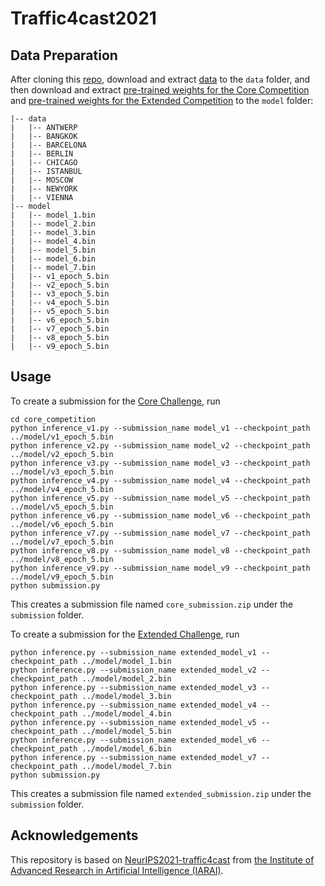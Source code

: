 # Traffic4cast2021

## Data Preparation

After cloning this [repo](git@github.com:YichaoLu/Traffic4cast2021.git), download and extract [data](https://www.iarai.ac.at/traffic4cast/forums/forum/competition/competition-2021/) to the `data` folder, and then download and extract [pre-trained weights for the Core Competition](https://drive.google.com/file/d/1l6ggSXhYZPm7wwspbAboombgE6Y0stLn/view?usp=sharing) and [pre-trained weights for the Extended Competition](https://drive.google.com/file/d/1cDZ4mjyhlgP6dODbbbr1S6IMNFsAfFY-/view?usp=sharing) to the `model` folder:

```
|-- data
|   |-- ANTWERP
|   |-- BANGKOK
|   |-- BARCELONA
|   |-- BERLIN
|   |-- CHICAGO
|   |-- ISTANBUL
|   |-- MOSCOW
|   |-- NEWYORK
|   |-- VIENNA
|-- model
|   |-- model_1.bin
|   |-- model_2.bin
|   |-- model_3.bin
|   |-- model_4.bin
|   |-- model_5.bin
|   |-- model_6.bin
|   |-- model_7.bin
|   |-- v1_epoch_5.bin
|   |-- v2_epoch_5.bin
|   |-- v3_epoch_5.bin
|   |-- v4_epoch_5.bin
|   |-- v5_epoch_5.bin
|   |-- v6_epoch_5.bin
|   |-- v7_epoch_5.bin
|   |-- v8_epoch_5.bin
|   |-- v9_epoch_5.bin
```

## Usage

To create a submission for the [Core Challenge](https://www.iarai.ac.at/traffic4cast/competitions/t4c-2021-core-temporal/?leaderboard), run

```
cd core_competition
python inference_v1.py --submission_name model_v1 --checkpoint_path ../model/v1_epoch_5.bin
python inference_v2.py --submission_name model_v2 --checkpoint_path ../model/v2_epoch_5.bin
python inference_v3.py --submission_name model_v3 --checkpoint_path ../model/v3_epoch_5.bin
python inference_v4.py --submission_name model_v4 --checkpoint_path ../model/v4_epoch_5.bin
python inference_v5.py --submission_name model_v5 --checkpoint_path ../model/v5_epoch_5.bin
python inference_v6.py --submission_name model_v6 --checkpoint_path ../model/v6_epoch_5.bin
python inference_v7.py --submission_name model_v7 --checkpoint_path ../model/v7_epoch_5.bin
python inference_v8.py --submission_name model_v8 --checkpoint_path ../model/v8_epoch_5.bin
python inference_v9.py --submission_name model_v9 --checkpoint_path ../model/v9_epoch_5.bin
python submission.py
```

This creates a submission file named `core_submission.zip` under the `submission` folder.

To create a submission for the [Extended Challenge](https://www.iarai.ac.at/traffic4cast/competitions/t4c-2021-extended-spatiotemporal/?leaderboard), run

```
python inference.py --submission_name extended_model_v1 --checkpoint_path ../model/model_1.bin
python inference.py --submission_name extended_model_v2 --checkpoint_path ../model/model_2.bin
python inference.py --submission_name extended_model_v3 --checkpoint_path ../model/model_3.bin
python inference.py --submission_name extended_model_v4 --checkpoint_path ../model/model_4.bin
python inference.py --submission_name extended_model_v5 --checkpoint_path ../model/model_5.bin
python inference.py --submission_name extended_model_v6 --checkpoint_path ../model/model_6.bin
python inference.py --submission_name extended_model_v7 --checkpoint_path ../model/model_7.bin
python submission.py
```

This creates a submission file named `extended_submission.zip` under the `submission` folder.

## Acknowledgements
This repository is based on [NeurIPS2021-traffic4cast](https://github.com/iarai/NeurIPS2021-traffic4cast) from [the Institute of Advanced Research in Artificial Intelligence (IARAI)](http://www.iarai.ac.at).
